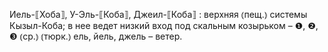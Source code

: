 ---
---

Иель-⟦Хоба⟧, У-Эль-⟦Коба⟧, Джеил-⟦Коба⟧
: верхняя ⦅пещ.⦆ системы Кызыл-Коба; в нее ведет низкий вход под скальным козырьком – ❶, ❷, ❸ ⦅ср.⦆ ⦅тюрк.⦆ ель, йель, джель – ветер.
